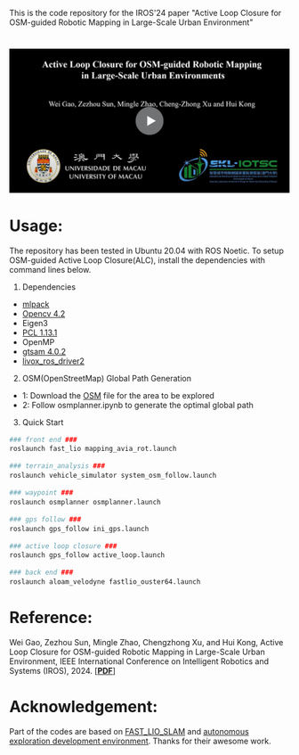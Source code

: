 This is the code repository for the IROS'24 paper "Active Loop Closure for OSM-guided Robotic Mapping in Large-Scale Urban Environment"

# 

[![Active Loop Closure for OSM-guided Robotic Mapping in Large-Scale Urban Environment](cover.png)](https://www.youtube.com/watch?v=jHr28Vx-M-M "Active Loop Closure for OSM-guided Robotic Mapping in Large-Scale Urban Environment")

# Usage:
The repository has been tested in Ubuntu 20.04 with ROS Noetic. To setup OSM-guided Active Loop Closure(ALC), install the dependencies with command lines below.
1. Dependencies

- [mlpack](https://github.com/mlpack/mlpack)
- [Opencv 4.2](https://github.com/opencv/opencv)
- Eigen3
- [PCL 1.13.1](https://github.com/PointCloudLibrary/pcl)
- OpenMP
- [gtsam 4.0.2](https://github.com/borglab/gtsam)
- [livox_ros_driver2](https://github.com/Livox-SDK/livox_ros_driver2)

2. OSM(OpenStreetMap) Global Path Generation
- 1: Download the [OSM](https://www.openstreetmap.org) file for the area to be explored
- 2: Follow osmplanner.ipynb to generate the optimal global path

3. Quick Start
```bash
### front end ###
roslaunch fast_lio mapping_avia_rot.launch
```

```bash
### terrain_analysis ###
roslaunch vehicle_simulator system_osm_follow.launch
```

```bash
### waypoint ###
roslaunch osmplanner osmplanner.launch
```
```bash
### gps follow ###
roslaunch gps_follow ini_gps.launch
```
```bash
### active loop closure ###
roslaunch gps_follow active_loop.launch
```
```bash
### back end ###
roslaunch aloam_velodyne fastlio_ouster64.launch
```

# Reference:
Wei Gao, Zezhou Sun, Mingle Zhao, Chengzhong Xu, and Hui Kong, Active Loop Closure for OSM-guided Robotic Mapping in Large-Scale Urban Environment, 
IEEE International Conference on Intelligent Robotics and Systems (IROS), 2024. [[**PDF**](https://arxiv.org/pdf/2407.17078)]

# Acknowledgement:
Part of the codes are based on [FAST_LIO_SLAM](https://github.com/gisbi-kim/FAST_LIO_SLAM) and [autonomous exploration development environment](https://github.com/jizhang-cmu/ground_based_autonomy_basic). Thanks for their awesome work.
